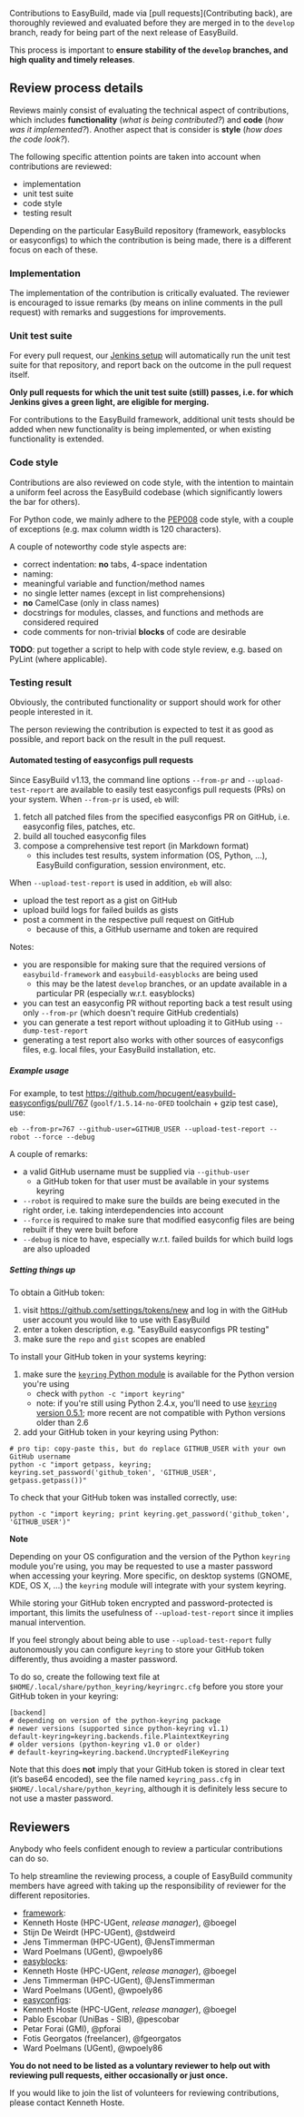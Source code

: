 Contributions to EasyBuild, made via [pull requests](Contributing back), are thoroughly reviewed and evaluated before they are merged in to the `develop` branch, ready for being part of the next release of EasyBuild.

This process is important to **ensure stability of the `develop` branches, and high quality and timely releases**.

## Review process details

Reviews mainly consist of evaluating the technical aspect of contributions, which includes **functionality** (_what is being contributed?_) and **code** (_how was it implemented?_). Another aspect that is consider is **style** (_how does the code look?_).

The following specific attention points are taken into account when contributions are reviewed:

 * implementation
 * unit test suite
 * code style
 * testing result

Depending on the particular EasyBuild repository (framework, easyblocks or easyconfigs) to which the contribution is being made, there is a different focus on each of these.

### Implementation

The implementation of the contribution is critically evaluated. The reviewer is encouraged to issue remarks (by means on inline comments in the pull request) with remarks and suggestions for improvements.

### Unit test suite

For every pull request, our [Jenkins setup](https://jenkins1.ugent.be/view/EasyBuild%20(develop)/) will automatically run the unit test suite for that repository, and report back on the outcome in the pull request itself.

**Only pull requests for which the unit test suite (still) passes, i.e. for which Jenkins gives a green light, are eligible for merging.**

For contributions to the EasyBuild framework, additional unit tests should be added when new functionality is being implemented, or when existing functionality is extended.

### Code style

Contributions are also reviewed on code style, with the intention to maintain a uniform feel across the EasyBuild codebase (which significantly lowers the bar for others).

For Python code, we mainly adhere to the [PEP008](http://www.python.org/dev/peps/pep-0008/) code style, with a couple of exceptions (e.g. max column width is 120 characters).

A couple of noteworthy code style aspects are:

 * correct indentation: **no** tabs, 4-space indentation
 * naming:
  * meaningful variable and function/method names
  * no single letter names (except in list comprehensions)
  * **no** CamelCase (only in class names)
 * docstrings for modules, classes, and functions and methods are considered required
 * code comments for non-trivial **blocks** of code are desirable

**TODO**: put together a script to help with code style review, e.g. based on PyLint (where applicable).

### Testing result

Obviously, the contributed functionality or support should work for other people interested in it.

The person reviewing the contribution is expected to test it as good as possible, and report back on the result in the pull request.

#### Automated testing of easyconfigs pull requests

Since EasyBuild v1.13, the command line options `--from-pr` and `--upload-test-report` are available to easily test easyconfigs pull requests (PRs) on your system.
When `--from-pr` is used, `eb` will:

 1. fetch all patched files from the specified easyconfigs PR on GitHub, i.e. easyconfig files, patches, etc.
 2. build all touched easyconfig files
 3. compose a comprehensive test report (in Markdown format)
     * this includes test results, system information (OS, Python, ...), EasyBuild configuration, session environment, etc.

When `--upload-test-report` is used in addition, `eb` will also:

 * upload the test report as a gist on GitHub
 * upload build logs for failed builds as gists
 * post a comment in the respective pull request on GitHub
     * because of this, a GitHub username and token are required

Notes:

 * you are responsible for making sure that the required versions of `easybuild-framework` and `easybuild-easyblocks` are being used
   * this may be the latest `develop` branches, or an update available in a particular PR (especially w.r.t. easyblocks)
 * you can test an easyconfig PR without reporting back a test result using only `--from-pr` (which doesn't require GitHub credentials)
 * you can generate a test report without uploading it to GitHub using `--dump-test-report`
 * generating a test report also works with other sources of easyconfigs files, e.g. local files, your EasyBuild installation, etc.

##### Example usage

For example, to test https://github.com/hpcugent/easybuild-easyconfigs/pull/767 (`goolf/1.5.14-no-OFED` toolchain + gzip test case), use:

```
eb --from-pr=767 --github-user=GITHUB_USER --upload-test-report --robot --force --debug
```

A couple of remarks:

 * a valid GitHub username must be supplied via `--github-user`
   * a GitHub token for that user must be available in your systems keyring
 * `--robot` is required to make sure the builds are being executed in the right order, i.e. taking interdependencies into account
 * `--force` is required to make sure that modified easyconfig files are being rebuilt if they were built before
 * `--debug` is nice to have, especially w.r.t. failed builds for which build logs are also uploaded

##### Setting things up

To obtain a GitHub token:

 1. visit https://github.com/settings/tokens/new and log in with the GitHub user account you would like to use with EasyBuild
 2. enter a token description, e.g. "EasyBuild easyconfigs PR testing"
 3. make sure the `repo` and `gist` scopes are enabled

To install your GitHub token in your systems keyring:

 1. make sure the [`keyring` Python module](https://pypi.python.org/pypi/keyring) is available for the Python version you're using
    * check with `python -c "import keyring"`
    * note: if you're still using Python 2.4.x, you'll need to use [`keyring` version 0.5.1](https://pypi.python.org/packages/source/k/keyring/keyring-0.5.1.tar.gz); more recent are not compatible with Python versions older than 2.6
 2. add your GitHub token in your keyring using Python:
```
# pro tip: copy-paste this, but do replace GITHUB_USER with your own GitHub username
python -c "import getpass, keyring; keyring.set_password('github_token', 'GITHUB_USER', getpass.getpass())"
```
To check that your GitHub token was installed correctly, use:
```
python -c "import keyring; print keyring.get_password('github_token', 'GITHUB_USER')"
```

**Note**

Depending on your OS configuration and the version of the Python `keyring` module you're using, you may be requested to
use a master password when accessing your keyring. More specific, on desktop systems (GNOME, KDE, OS X, …) the `keyring` module will integrate with your system keyring.

While storing your GitHub token encrypted and password-protected is important, this limits the usefulness of `--upload-test-report` since it implies manual intervention.

If you feel strongly about being able to use `--upload-test-report` fully autonomously you can configure `keyring` to store your GitHub token differently, thus avoiding a master password.

To do so, create the following text file at `$HOME/.local/share/python_keyring/keyringrc.cfg` before you store your GitHub token in your keyring:

```
[backend]
# depending on version of the python-keyring package
# newer versions (supported since python-keyring v1.1)
default-keyring=keyring.backends.file.PlaintextKeyring
# older versions (python-keyring v1.0 or older)
# default-keyring=keyring.backend.UncryptedFileKeyring
```

Note that this does **not** imply that your GitHub token is stored in clear text (it’s base64 encoded), see the file named `keyring_pass.cfg` in `$HOME/.local/share/python_keyring`, although it is definitely less secure to not use a master password.


## Reviewers

Anybody who feels confident enough to review a particular contributions can do so.

To help streamline the reviewing process, a couple of EasyBuild community members have agreed with taking up the responsibility of reviewer for the different repositories.

 * [framework](https://github.com/hpcugent/easybuild-framework):
  * Kenneth Hoste (HPC-UGent, _release manager_), @boegel
  * Stijn De Weirdt (HPC-UGent), @stdweird
  * Jens Timmerman (HPC-UGent), @JensTimmerman 
  * Ward Poelmans (UGent), @wpoely86
 * [easyblocks](https://github.com/hpcugent/easybuild-easyblocks):
  * Kenneth Hoste (HPC-UGent, _release manager_), @boegel
  * Jens Timmerman (HPC-UGent), @JensTimmerman
  * Ward Poelmans (UGent), @wpoely86
 * [easyconfigs](https://github.com/hpcugent/easybuild-easyconfigs):
  * Kenneth Hoste (HPC-UGent, _release manager_), @boegel
  * Pablo Escobar (UniBas - SIB), @pescobar
  * Petar Forai (GMI), @pforai
  * Fotis Georgatos (freelancer), @fgeorgatos
  * Ward Poelmans (UGent), @wpoely86

**You do not need to be listed as a voluntary reviewer to help out with reviewing pull requests, either occasionally or just once.**

If you would like to join the list of volunteers for reviewing contributions, please contact Kenneth Hoste.
